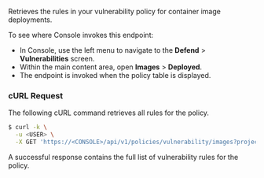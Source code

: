 Retrieves the rules in your vulnerability policy for container image deployments.

To see where Console invokes this endpoint:

* In Console, use the left menu to navigate to the **Defend** > **Vulnerabilities** screen.
* Within the main content area, open **Images** > **Deployed**.
* The endpoint is invoked when the policy table is displayed.

### cURL Request

The following cURL command retrieves all rules for the policy.

```bash
$ curl -k \
  -u <USER> \
  -X GET 'https://<CONSOLE>/api/v1/policies/vulnerability/images?project=<PROJECT_NAME>'
```

A successful response contains the full list of vulnerability rules for the policy.
